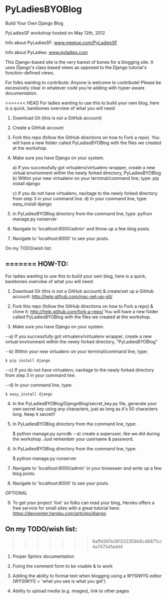PyLadiesBYOBlog
===============

Build Your Own Django Blog

PyLadiesSF workshop hosted on May 12th, 2012

Info about PyLadiesSF: www.meetup.com/PyLadiesSF

Info about PyLadies: www.pyladies.com


This Django-based site is the very barest of bones for a blogging site.  It uses Django's class based views as opposed to the Django tutorial's function-defined views.

For folks wanting to contribute: Anyone is welcome to contribute!  Please be excessively clear in whatever code you're adding with hyper-aware documentation.  

<<<<<<< HEAD
For ladies wanting to use this to build your own blog, here is a quick, barebones  overview of what you will need:

1) Download Git (this is not a GitHub account)

2) Create a GitHub account

3) Fork this repo (follow the GitHub directions on how to Fork a repo).  You will have a new folder called PyLadiesBYOBlog with the files we created at the workshop.

4) Make sure you have Django on your system.
	
	a) If you successfully got virtualenv/virtualenv wrapper, create a new virtual environment within the newly forked directory, PyLadiesBYOBlog
	b) Within your new virtualenv on your terminal/command line, type: pip install django

	c) If you do not have virtualenv, navitage to the newly forked directory from step 3 in your command line.
	d) In your command line, type: easy_install django
5) In PyLadiesBYOBlog directory from the command line, type: python manage.py runserver

6) Navigate to 'localhost:8000/admin' and throw up a few blog posts.

7) Navigate to 'localhost:8000' to see your posts.


On my TODO/wish list:

=======
HOW-TO:
-------
For ladies wanting to use this to build your own blog, here is a quick, barebones  overview of what you will need:

1) Download Git (this is not a GitHub account) & create/set up a GitHub account: http://help.github.com/mac-set-up-git/

2) Fork this repo (follow the GitHub directions on how to Fork a repo) & clone it: http://help.github.com/fork-a-repo/
You will have a new folder called PyLadiesBYOBlog with the files we created at the workshop.

3) Make sure you have Django on your system.

--a) If you successfully got virtualenv/virtualenv wrapper, create a new virtual environment within the newly forked directory, "PyLadiesBYOBlog"
 
--b) Within your new virtualenv on your terminal/command line, type: 
     
    $ pip install django
 
--c) If you do not have virtualenv, navitage to the newly forked directory from step 3 in your command line.
 
--d) In your command line, type: 
    
    $ easy_install django

4) In the PyLadiesBYOBlog/DjangoBlog/secret_key.py file, generate your own secret key using any characters, just as long as it's 50 characters long.  Keep it secret!!
 
5) In PyLadiesBYOBlog directory from the command line, type: 
    
    $ python manage.py syncdb
--a) create a superuser, like we did during the workshop.  Just remember your username & password.

6) In PyLadiesBYOBlog directory from the command line, type: 
    
    $ python manage.py runserver

7) Navigate to 'localhost:8000/admin' in your browswer and write up a few blog posts.

8) Navigate to 'localhost:8000' to see your posts.

*OPTIONAL*

9) To get your project 'live' so folks can read your blog, Heroku offers a free service for small sites with a great tutorial here: https://devcenter.heroku.com/articles/django


On my TODO/wish list:
--------
>>>>>>> 6affd397e081202359b8c48871cc4a7475d1add4
1) Proper Sphinx documentation

2) Fixing the comment form to be visable & to work

3) Adding the ability to format text when blogging using a WYSIWYG editor (WYSIWYG = 'what you see is what you get')

4) Ability to upload media (e.g. images), link to other pages